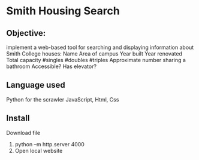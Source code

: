 # Smith Housing Search

## Objective:

implement a web-based tool for searching and displaying information about Smith College houses:
Name
Area of campus
Year built
Year renovated
Total capacity
#singles
#doubles
#triples
Approximate number sharing a bathroom
Accessible?
Has elevator?

## Language used
Python for the scrawler
JavaScript, Html, Css

## Install
Download file
1. python –m http.server 4000
2. Open local website
